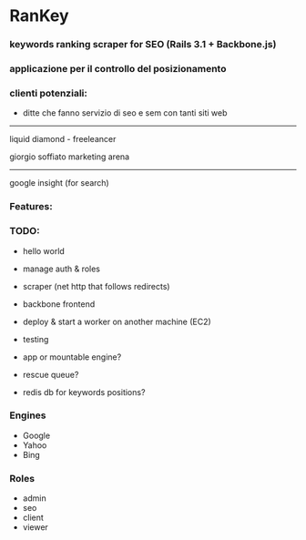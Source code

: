 # RanKey

### keywords ranking scraper for SEO (Rails 3.1 + Backbone.js)
### applicazione per il controllo del posizionamento 

### clienti potenziali:
- ditte che fanno servizio di seo e sem con tanti siti web 


---
liquid diamond - freeleancer

giorgio soffiato marketing arena

---
google insight (for search)


### Features:


### TODO:

- hello world
- manage auth & roles
- scraper (net http that follows redirects)
- backbone frontend
- deploy & start a worker on another machine (EC2) 
- testing

- app or mountable engine?
- rescue queue?
- redis db for keywords positions?


### Engines

- Google
- Yahoo
- Bing

### Roles

- admin
- seo
- client
- viewer




